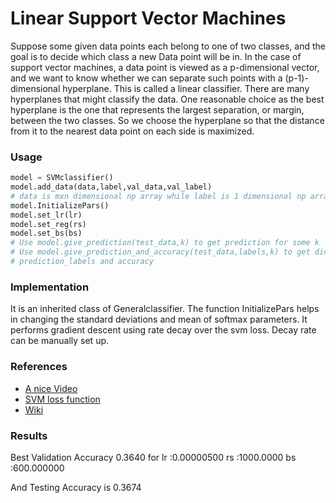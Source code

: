 # Linear Support Vector Machines
Suppose some given data points each belong to one of two classes, and the goal is to decide which class a new Data point will be in. In the case of support vector machines, a data point is viewed as a p-dimensional vector, and we want to know whether we can separate such points with a (p-1)-dimensional hyperplane. This is called a linear classifier. There are many hyperplanes that might classify the data. One reasonable choice as the best hyperplane is the one that represents the largest separation, or margin, between the two classes. So we choose the hyperplane so that the distance from it to the nearest data point on each side is maximized.

### Usage

```python
model = SVMclassifier()
model.add_data(data,label,val_data,val_label)  
# data is mxn dimensional np array while label is 1 dimensional np array
model.InitializePars()
model.set_lr(lr)
model.set_reg(rs)
model.set_bs(bs)
# Use model.give_prediction(test_data,k) to get prediction for some k
# Use model.give_prediction_and_accuracy(test_data,labels,k) to get dictionary containing both
# prediction_labels and accuracy 
```


### Implementation
It is an inherited class of Generalclassifier. The function InitializePars helps in changing the standard deviations and mean of softmax parameters.
It performs gradient descent using rate decay over the svm loss. Decay rate can be manually set up.


### References
* [A nice Video](https://ocw.mit.edu/courses/electrical-engineering-and-computer-science/6-034-artificial-intelligence-fall-2010/lecture-videos/lecture-16-learning-support-vector-machines/)
* [SVM loss function](http://cs231n.github.io/linear-classify/)
* [Wiki](https://en.wikipedia.org/wiki/Support_vector_machine#Linear_SVM)

### Results
Best Validation Accuracy 0.3640 for lr :0.00000500 rs :1000.0000 bs :600.000000 

And Testing Accuracy is 0.3674